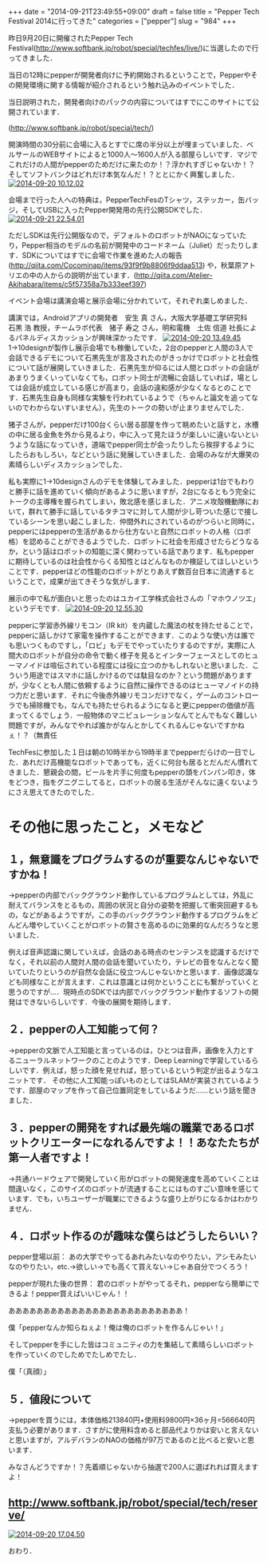 +++
date = "2014-09-21T23:49:55+09:00"
draft = false
title = "Pepper Tech Festival 2014に行ってきた"
categories = ["pepper"]
slug = "984"
+++

昨日9月20日に開催されたPepper Tech Festival(<a href="http://www.softbank.jp/robot/special/techfes/live/">http://www.softbank.jp/robot/special/techfes/live/</a>)に当選したので行ってきました．

当日の12時にpepperが開発者向けに予約開始されるということで，Pepperやその開発環境に関する情報が紹介されるという触れ込みのイベントでした．

当日説明された，開発者向けのパックの内容についてはすでにこのサイトにて公開されています．

(<a href="http://www.softbank.jp/robot/special/tech/">http://www.softbank.jp/robot/special/tech/</a>)

開演時間の30分前に会場に入るとすでに席の半分以上が埋まっていました．ベルサールのWEBサイトによると1000人～1600人が入る部屋らしいです．マジでこれだけの人間がpepperのためだけに来たのか！？浮かれすぎじゃないか！？そしてソフトバンクはどれだけ本気なんだ！？ととにかく興奮しました．
<a href="/images/2014/09/2014-09-20-10.12.02.jpg"><img class="alignnone wp-image-999 size-full" src="/images/2014/09/2014-09-20-10.12.02.jpg" alt="2014-09-20 10.12.02"   /></a>

会場まで行った人への特典は，PepperTechFesのTシャツ，ステッカー，缶バッジ，そしてUSBに入ったPepper開発用の先行公開SDKでした．
<a href="/images/2014/09/2014-09-21-22.54.01.jpg"><img class="alignnone size-full wp-image-1002" src="/images/2014/09/2014-09-21-22.54.01.jpg" alt="2014-09-21 22.54.01"   /></a>

ただしSDKは先行公開版なので，デフォルトのロボットがNAOになっていたり，Pepper相当のモデルの名前が開発中のコードネーム（Juliet）だったりします．SDKについてはすでに会場で作業を進めた人の報告(<a href="http://qiita.com/Cocominap/items/93f9f9b8806f9ddaa513">http://qiita.com/Cocominap/items/93f9f9b8806f9ddaa513</a>)
や，秋葉原アトリエの中の人からの説明が出ています．(<a href="http://qiita.com/Atelier-Akihabara/items/c5f57358a7b333eef397">http://qiita.com/Atelier-Akihabara/items/c5f57358a7b333eef397</a>)

イベント会場は講演会場と展示会場に分かれていて，それぞれ楽しめました．

講演では，Androidアプリの開発者　安生 真 さん，大阪大学基礎工学研究科　石黒 浩 教授，チームラボ代表　猪子 寿之 さん，明和電機　土佐 信道 社長によるパネルディスカッションが興味深かったです．
<a href="/images/2014/09/2014-09-20-13.49.45.jpg"><img class="alignnone size-full wp-image-1004" src="/images/2014/09/2014-09-20-13.49.45.jpg" alt="2014-09-20 13.49.45"   /></a>
1→10designが製作し展示会場でも稼働していた，2台のpepperと人間の3人で会話できるデモについて石黒先生が言及されたのがきっかけでロボットと社会性について話が展開していきました．石黒先生が仰るには人間とロボットの会話があまりうまくいっていなくても，ロボット同士が流暢に会話していれば，場としては会話が成立している感じが高まり，会話の違和感が少なくなるとのことです．石黒先生自身も同様な実験を行われているようで（ちゃんと論文を追ってないのでわからないすいません），先生のトークの勢いが止まりませんでした．

猪子さんが，pepperだけ100台くらい居る部屋を作って眺めたいと話すと，水槽の中に居る金魚を外から見るより，中に入って見たほうが楽しいに違いないというような話になっていき，道端でpepper同士が会ったりしたら挨拶するようにしたらおもしろい，などという話に発展していきました．会場のみなが大爆笑の素晴らしいディスカッションでした．

私も実際に1→10designさんのデモを体験してみました．pepperは1台でもわりと勝手に話を進めていく傾向があるように思いますが，2台になるともう完全にトークの主導権を握られてしまい，敗北感を感じました．アニメ攻殻機動隊において，群れて勝手に話しているタチコマに対して人間が少し苛ついた感じで接しているシーンを思い起こしました．仲間外れにされているのがつらいと同時に，pepperにはpepperの生活があるから仕方ないと自然にロボットの人格（ロボ格）を認めることができるようでした．ロボットに社会を形成させたらどうなるか，という話はロボットの知能に深く関わっている話であります．私もpepperに期待しているのは社会性からくる知性とはどんなものか検証してほしいということです．pepperほどの性能のロボットがとりあえず数百台日本に流通するということで，成果が出てきそうな気がします．

展示の中で私が面白いと思ったのはユカイ工学株式会社さんの「マホウノツエ」というデモです．
<a href="/images/2014/09/2014-09-20-12.55.30.jpg"><img class="alignnone size-full wp-image-1000" src="/images/2014/09/2014-09-20-12.55.30.jpg" alt="2014-09-20 12.55.30"   /></a>

pepperに学習赤外線リモコン（IR kit）を内蔵した魔法の杖を持たせることで，pepperに話しかけて家電を操作することができます．このような使い方は誰でも思いつくものですし，「ロビ」もデモでやっていたりするのですが，実際に人間大のロボットが自分の命令で動く様子を見るとインターフェースとしてのヒューマノイドは喧伝されている程度には役に立つのかもしれないと思いました．こういう用途ではスマホに話しかけるのでは駄目なのか？という問題がありますが，少なくとも人間に依頼するように自然に操作できるのはヒューマノイドの持つ力だと思います．それに今後赤外線リモコンだけでなく，ゲームのコントローラでも掃除機でも，なんでも持たせられるようになると更にpepperの価値が高まってくるでしょう．一般物体のマニピュレーションなんてとんでもなく難しい問題ですが，みんなでやれば誰かがなんとかしてくれるんじゃないですかねぇ！？（無責任

TechFesに参加した１日は朝の10時半から19時半までpepperだらけの一日でした．あれだけ高機能なロボットであっても，近くに何台も居るとだんだん慣れてきました．懇親会の間，ビールを片手に何度もpepperの頭をパンパン叩き，体をどつき，指をグニグニしてると，ロボットの居る生活がそんなに遠くないようにさえ思えてきたのでした．

<h1>その他に思ったこと，メモなど</h1>
<h2>１，無意識をプログラムするのが重要なんじゃないですかね！</h2>
→pepperの内部でバックグラウンド動作しているプログラムとしては，外乱に耐えてバランスをとるもの，周囲の状況と自分の姿勢を把握して衝突回避するもの，などがあるようですが，この手のバックグラウンド動作するプログラムをどんどん増やしていくことがロボットの賢さを高めるのに効果的なんだろうなと思いました．

例えば音声認識に関していえば，会話のある時点のセンテンスを認識するだけでなく，それ以前の人間対人間の会話を聞いていたり，テレビの音をなんとなく聞いていたりというのが自然な会話に役立つんじゃないかと思います．画像認識なども同様なことが言えます．これは意識とは何かということにも繋がっていくと思うのですが...．現時点のSDKでは内部でバックグラウンド動作するソフトの開発はできないらしいです．今後の展開を期待します．
<h2>２．pepperの人工知能って何？</h2>
→pepperの文脈で人工知能と言っているのは，ひとつは音声，画像を入力とするニューラルネットワークのことのようです．Deep Learningで学習しているらしいです．例えば，怒った顔を見せれば，怒っているという判定が出るようなユニットです．
その他に人工知能っぽいものとしてはSLAMが実装されているようです．部屋のマップを作って自己位置同定をしているようだ......という話を聞きました．
<h2>３．pepperの開発をすれば最先端の職業であるロボットクリエーターになれるんですよ！！あなたたちが第一人者ですよ！</h2>
→共通ハードウェアで開発していく形がロボットの開発速度を高めていくことは間違いなく，このサイズのロボットが流通することにはものすごい意味を感じています．でも，いちユーザーが職業にできるような盛り上がりになるかはわかりません．
<h2>４．ロボット作るのが趣味な僕らはどうしたらいい？</h2>
pepper登場以前：
あの大学でやってるあれみたいなのやりたい，アシモみたいなのやりたい，etc.→欲しい→でも高くて買えない→じゃあ自分でつくろう！

pepperが現れた後の世界：
君のロボットがやってるそれ，pepperなら簡単にできるよ！pepper買えばいいじゃん！！

あああああああああああああああああああああああああ！

僕「pepperなんか知らねぇよ！俺は俺のロボットを作るんじゃい！」

そしてpepperを手にした皆はコミュニティの力を集結して素晴らしいロボットを作っていくのでしためでたしめでたし．

僕「（真顔）」

<h2>５．値段について</h2>
→pepperを買うには，本体価格213840円+使用料9800円×36ヶ月=566640円支払う必要があります．さすがに使用料含めると部品代よりかは安いと言えないと思いますが，アルデバランのNAOの価格が97万であるのと比べると安いと思います．

みなさんどうですか！？先着順じゃないから抽選で200人に選ばれれば買えますよ！

<h2><a href="http://www.softbank.jp/robot/special/tech/reserve/">http://www.softbank.jp/robot/special/tech/reserve/</a></h2>

<a href="/images/2014/09/2014-09-20-17.04.50.jpg"><img class="alignnone size-full wp-image-1001" src="/images/2014/09/2014-09-20-17.04.50.jpg" alt="2014-09-20 17.04.50"   /></a>

おわり．
